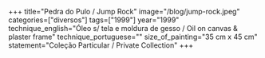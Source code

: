 +++
title="Pedra do Pulo / Jump Rock"
image="/blog/jump-rock.jpeg"
categories=["diversos"]
tags=["1999"]
year="1999"
technique_english="Óleo s/ tela e moldura de gesso / Oil on canvas & plaster frame"
technique_portuguese=""
size_of_painting="35 cm x 45 cm"
statement="Coleção Particular / Private Collection"
+++
